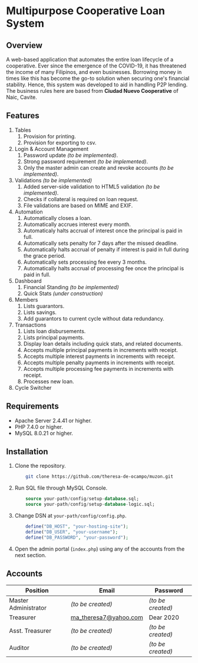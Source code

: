 # Multipurpose Cooperative Loan System
## Overview
A web-based application that automates the entire loan lifecycle of a cooperative. Ever since the emergence of the COVID-19, it has threatened the income of many Filipinos, and even businesses. Borrowing money in times like this has become the go-to solution when securing one's financial stability. Hence, this system was developed to aid in handling P2P lending. The business rules here are based from **Ciudad Nuevo Cooperative** of Naic, Cavite.

## Features
1. Tables
	1. Provision for printing.
	2. Provision for exporting to csv.
2. Login & Account Management
	1. Password update *(to be implemented)*.
	2. Strong password requirement *(to be implemented)*.
	3. Only the master admin can create and revoke accounts *(to be implemented)*.
3. Validations *(to be implemented)*
	1. Added server-side validation to HTML5 validation *(to be implemented)*.
	1. Checks if collateral is required on loan request.
	2. File validations are based on MIME and EXIF.
4. Automation
	1. Automatically closes a loan.
	2. Automatically accrues interest every month.
	3. Automaticaly halts accrual of interest once the principal is paid in full.
	4. Automatically sets penalty for 7 days after the missed deadline.
	5. Automatically halts accrual of penalty if interest is paid in full during the grace period.
	6. Automatically sets processing fee every 3 months.
	7. Automatically halts accrual of processing fee once the principal is paid in full.
5. Dashboard
	1. Financial Standing *(to be implemented)*
	2. Quick Stats *(under construction)*
6. Members
	1. Lists guarantors.
	2. Lists savings.
	3. Add guarantors to current cycle without data redundancy.
7. Transactions
	1. Lists loan disbursements.
	2. Lists principal payments.
	3. Display loan details including quick stats, and related documents.
	4. Accepts multiple principal payments in increments with receipt.
	5. Accepts multiple interest payments in increments with receipt.
	6. Accepts multiple penalty payments in increments with receipt.
	7. Accepts multiple processing fee payments in increments with receipt.
	8. Processes new loan.
9. Cycle Switcher

## Requirements
- Apache Server 2.4.41 or higher.
- PHP 7.4.0 or higher.
- MySQL 8.0.21 or higher.

## Installation
1. Clone the repository.
	```bash
		git clone https://github.com/theresa-de-ocampo/muzon.git
	```
2. Run SQL file through MySQL Console.
	```sql
		source your-path/config/setup-database.sql;
		source your-path/config/setup-database-logic.sql;
	```
3. Change DSN at ```your-path/config/config.php```.
	```php
		define("DB_HOST", "your-hosting-site");
		define("DB_USER", "your-username");
		define("DB_PASSWORD", "your-password");
	```
4. Open the admin portal (```index.php```) using any of the accounts from the next section.

## Accounts
| Position | Email | Password |
| --- | --- | --- |
| Master Administrator | *(to be created)* | *(to be created)* |
| Treasurer | ma_theresa7@yahoo.com | Dear 2020 |
| Asst. Treasurer | *(to be created)* | *(to be created)* |
| Auditor | *(to be created)* | *(to be created)* |